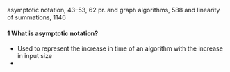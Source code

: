 
asymptotic notation, 43–53, 62 pr.
and graph algorithms, 588
and linearity of summations, 1146


#### 1 What is asymptotic notation?
- Used to represent the increase in time of an algorithm with the increase in input size
- 